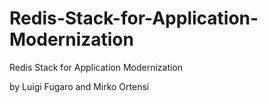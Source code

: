 # Redis-Stack-for-Application-Modernization
Redis Stack for Application Modernization

by Luigi Fugaro and Mirko Ortensi
